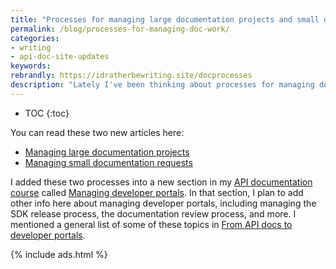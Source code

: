 ```yaml
---
title: "Processes for managing large documentation projects and small documentation requests"
permalink: /blog/processes-for-managing-doc-work/
categories:
- writing
- api-doc-site-updates
keywords:
rebrandly: https://idratherbewriting.site/docprocesses
description: "Lately I've been thinking about processes for managing documentation work, and I decided to describe in detail a couple of different workflows -- a process for managing large documentation projects, and another process for managing small documentation requests."
---
```


* TOC
{:toc}

You can read these two new articles here:

* [Managing large documentation projects](/learnapidoc/docapis_managing_doc_projects.html)
* [Managing small documentation requests](/learnapidoc/docapis_managing_small_doc_requests.html)

I added these two processes into a new section in my [API documentation course](/learnapidoc/) called [Managing developer portals](/learnapidoc/docapis_managing_doc_processes_and_developer_portals.html). In that section, I plan to add other info here about managing developer portals, including managing the SDK release process, the documentation review process, and more. I mentioned a general list of some of these topics in [From API docs to developer portals](/blog/from-api-docs-to-developer-portals).

{% include ads.html %}
